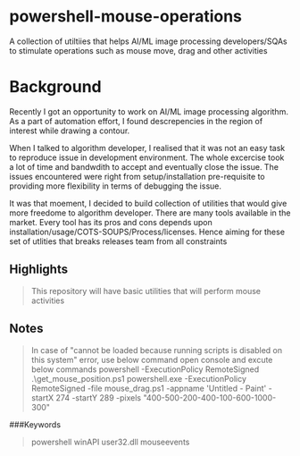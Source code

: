 # powershell-mouse-operations

A collection of utiltiies that helps AI/ML image processing developers/SQAs to stimulate operations such as mouse move, drag and other activities

# Background

Recently I got an opportunity to work on AI/ML image processing algorithm. As a part of automation effort, I found descrepencies in the region of interest while drawing a contour. 

When I talked to algorithm developer, I realised that it was not an easy task to reproduce issue in development environment. The whole excercise took a lot of time and bandwdith to accept and eventually close the issue. The issues encountered were right from  setup/installation pre-requisite to providing more flexibility in terms of debugging the issue.

It was that moement, I decided to build collection of utilities that would give more freedome to algorithm developer. There are many tools available in the market. Every tool has its pros and cons depends upon installation/usage/COTS-SOUPS/Process/licenses. Hence aiming for these set of utlities that breaks releases team from all constraints

## Highlights
> This repository will have basic utilities that will perform mouse activities

## Notes
> In case of "cannot be loaded because running scripts is disabled on this system" error, use below command
> open console and excute below commands
> powershell -ExecutionPolicy RemoteSigned .\get_mouse_position.ps1
> powershell.exe  -ExecutionPolicy RemoteSigned -file mouse_drag.ps1 -appname 'Untitled - Paint' -startX 274 -startY 289 -pixels  "400-500-200-400-100-600-1000-300"

###Keywords
> powershell winAPI user32.dll mouseevents